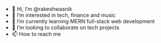 - 👋 Hi, I’m @rakeshwasnik
- 👀 I’m interested in tech, finance and music
- 🌱 I’m currently learning MERN full-stack web development
- 💞️ I’m looking to collaborate on tech projects
- 📫 How to reach me

<!---
rakeshwasnik/rakeshwasnik is a ✨ special ✨ repository because its `README.md` (this file) appears on your GitHub profile.
You can click the Preview link to take a look at your changes.
--->
